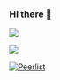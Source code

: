 ### Hi there 👋

![](https://github-readme-stats.vercel.app/api?username=robenkr&show_icons=true&count_private=true)

![](https://github-readme-stats.vercel.app/api/top-langs/?username=robenkr&layout=compact)

[![Peerlist](https://github-readme-badge.peerlist.io/api/robenkr)](https://peerlist.io/robenkr)

<!--
**robenkr/robenkr** is a ✨ _special_ ✨ repository because its `README.md` (this file) appears on your GitHub profile.

Here are some ideas to get you started:

- 🔭 I’m currently working on ...
- 🌱 I’m currently learning ...
- 👯 I’m looking to collaborate on ...
- 🤔 I’m looking for help with ...
- 💬 Ask me about ...
- 📫 How to reach me: ...
- 😄 Pronouns: ...
- ⚡ Fun fact: ...
-->

